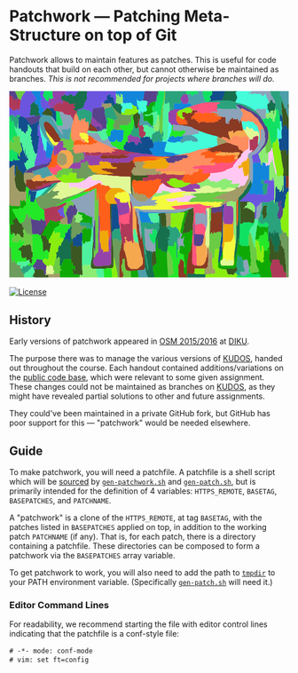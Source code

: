 # Patchwork — Patching Meta-Structure on top of Git

Patchwork allows to maintain features as patches. This is useful for code
handouts that build on each other, but cannot otherwise be maintained as
branches. _This is not recommended for projects where branches will do._

![Some Patchwork](logo.png
  "Image license: CC0; Source: https://pixabay.com/en/colorful-colourful-art-modern-1788518/")

[![License](https://img.shields.io/badge/license-EUPL%20v1.1-blue.svg)](https://github.com/DIKU-EDU/patchwork/blob/master/LICENSE.md)

## History

Early versions of patchwork appeared in [OSM
2015/2016](http://web.archive.org/web/20161116162814/http://kurser.ku.dk/course/ndaa04029u/2015-2016)
at [DIKU](http://diku.dk/).

The purpose there was to manage the various versions of
[KUDOS](https://github.com/DIKU-EDU/kudos), handed out throughout the course.
Each handout contained additions/variations on the [public code
base](https://github.com/DIKU-EDU/kudos), which were relevant to some given
assignment. These changes could not be maintained as branches on
[KUDOS](https://github.com/DIKU-EDU/kudos), as they might have revealed partial
solutions to other and future assignments.

They could've been maintained in a private GitHub fork, but GitHub has poor
support for this — "patchwork" would be needed elsewhere.

## Guide

To make patchwork, you will need a patchfile. A patchfile is a shell script
which will be
[sourced](http://pubs.opengroup.org/onlinepubs/9699919799/utilities/V3_chap02.html#dot)
by [`gen-patchwork.sh`](src/gen-patchwork.sh) and
[`gen-patch.sh`](src/gen-patch.sh), but is primarily intended for the
definition of 4 variables: `HTTPS_REMOTE`, `BASETAG`, `BASEPATCHES`, and
`PATCHNAME`.

A "patchwork" is a clone of the `HTTPS_REMOTE`, at tag `BASETAG`, with the
patches listed in `BASEPATCHES` applied on top, in addition to the working
patch `PATCHNAME` (if any). That is, for each patch, there is a directory
containing a patchfile. These directories can be composed to form a patchwork
via the `BASEPATCHES` array variable.

To get patchwork to work, you will also need to add the path to
[`tmpdir`](https://github.com/oleks/tmpdir) to your PATH environment variable.
(Specifically [`gen-patch.sh`](src/gen-patch.sh) will need it.)

### Editor Command Lines

For readability, we recommend starting the file with editor control lines
indicating that the patchfile is a conf-style file:

````
# -*- mode: conf-mode
# vim: set ft=config
````
